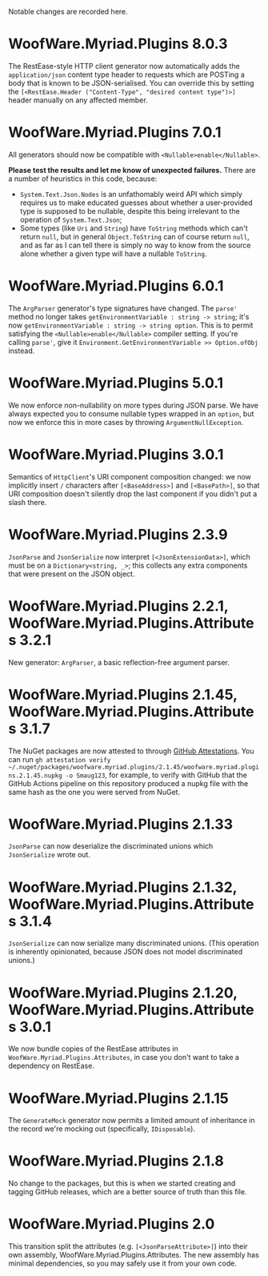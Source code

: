 Notable changes are recorded here.

# WoofWare.Myriad.Plugins 8.0.3

The RestEase-style HTTP client generator now automatically adds the `application/json` content type header to requests which are POSTing a body that is known to be JSON-serialised.
You can override this by setting the `[<RestEase.Header ("Content-Type", "desired content type")>]` header manually on any affected member.

# WoofWare.Myriad.Plugins 7.0.1

All generators should now be compatible with `<Nullable>enable</Nullable>`.

**Please test the results and let me know of unexpected failures.**
There are a number of heuristics in this code, because:

* `System.Text.Json.Nodes` is an unfathomably weird API which simply requires us to make educated guesses about whether a user-provided type is supposed to be nullable, despite this being irrelevant to the operation of `System.Text.Json`;
* Some types (like `Uri` and `String`) have `ToString` methods which can't return `null`, but in general `Object.ToString` can of course return `null`, and as far as I can tell there is simply no way to know from the source alone whether a given type will have a nullable `ToString`.

# WoofWare.Myriad.Plugins 6.0.1

The `ArgParser` generator's type signatures have changed.
The `parse'` method no longer takes `getEnvironmentVariable : string -> string`; it's now `getEnvironmentVariable : string -> string option`.
This is to permit satisfying the `<Nullable>enable</Nullable>` compiler setting.
If you're calling `parse'`, give it `Environment.GetEnvironmentVariable >> Option.ofObj` instead.

# WoofWare.Myriad.Plugins 5.0.1

We now enforce non-nullability on more types during JSON parse.
We have always expected you to consume nullable types wrapped in an `option`, but now we enforce this in more cases by throwing `ArgumentNullException`.

# WoofWare.Myriad.Plugins 3.0.1

Semantics of `HttpClient`'s URI component composition changed:
we now implicitly insert `/` characters after `[<BaseAddress>]` and `[<BasePath>]`, so that URI composition doesn't silently drop the last component if you didn't put a slash there.

# WoofWare.Myriad.Plugins 2.3.9

`JsonParse` and `JsonSerialize` now interpret `[<JsonExtensionData>]`, which must be on a `Dictionary<string, _>`; this collects any extra components that were present on the JSON object.

# WoofWare.Myriad.Plugins 2.2.1, WoofWare.Myriad.Plugins.Attributes 3.2.1

New generator: `ArgParser`, a basic reflection-free argument parser.

# WoofWare.Myriad.Plugins 2.1.45, WoofWare.Myriad.Plugins.Attributes 3.1.7

The NuGet packages are now attested to through [GitHub Attestations](https://github.blog/2024-05-02-introducing-artifact-attestations-now-in-public-beta/).
You can run `gh attestation verify ~/.nuget/packages/woofware.myriad.plugins/2.1.45/woofware.myriad.plugins.2.1.45.nupkg -o Smaug123`, for example, to verify with GitHub that the GitHub Actions pipeline on this repository produced a nupkg file with the same hash as the one you were served from NuGet.

# WoofWare.Myriad.Plugins 2.1.33

`JsonParse` can now deserialize the discriminated unions which `JsonSerialize` wrote out.

# WoofWare.Myriad.Plugins 2.1.32, WoofWare.Myriad.Plugins.Attributes 3.1.4

`JsonSerialize` can now serialize many discriminated unions.
(This operation is inherently opinionated, because JSON does not model discriminated unions.)

# WoofWare.Myriad.Plugins 2.1.20, WoofWare.Myriad.Plugins.Attributes 3.0.1

We now bundle copies of the RestEase attributes in `WoofWare.Myriad.Plugins.Attributes`, in case you don't want to take a dependency on RestEase.

# WoofWare.Myriad.Plugins 2.1.15

The `GenerateMock` generator now permits a limited amount of inheritance in the record we're mocking out (specifically, `IDisposable`).

# WoofWare.Myriad.Plugins 2.1.8

No change to the packages, but this is when we started creating and tagging GitHub releases, which are a better source of truth than this file.

# WoofWare.Myriad.Plugins 2.0

This transition split the attributes (e.g. `[<JsonParseAttribute>]`) into their own assembly, WoofWare.Myriad.Plugins.Attributes.
The new assembly has minimal dependencies, so you may safely use it from your own code.
